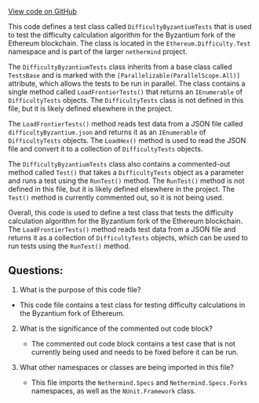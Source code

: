 [View code on GitHub](https://github.com/nethermindeth/nethermind/Ethereum.Difficulty.Test/DifficultyByzantiumTests.cs)

This code defines a test class called `DifficultyByzantiumTests` that is used to test the difficulty calculation algorithm for the Byzantium fork of the Ethereum blockchain. The class is located in the `Ethereum.Difficulty.Test` namespace and is part of the larger `nethermind` project.

The `DifficultyByzantiumTests` class inherits from a base class called `TestsBase` and is marked with the `[Parallelizable(ParallelScope.All)]` attribute, which allows the tests to be run in parallel. The class contains a single method called `LoadFrontierTests()` that returns an `IEnumerable` of `DifficultyTests` objects. The `DifficultyTests` class is not defined in this file, but it is likely defined elsewhere in the project.

The `LoadFrontierTests()` method reads test data from a JSON file called `difficultyByzantium.json` and returns it as an `IEnumerable` of `DifficultyTests` objects. The `LoadHex()` method is used to read the JSON file and convert it to a collection of `DifficultyTests` objects.

The `DifficultyByzantiumTests` class also contains a commented-out method called `Test()` that takes a `DifficultyTests` object as a parameter and runs a test using the `RunTest()` method. The `RunTest()` method is not defined in this file, but it is likely defined elsewhere in the project. The `Test()` method is currently commented out, so it is not being used.

Overall, this code is used to define a test class that tests the difficulty calculation algorithm for the Byzantium fork of the Ethereum blockchain. The `LoadFrontierTests()` method reads test data from a JSON file and returns it as a collection of `DifficultyTests` objects, which can be used to run tests using the `RunTest()` method.
## Questions: 
 1. What is the purpose of this code file?
   - This code file contains a test class for testing difficulty calculations in the Byzantium fork of Ethereum.

2. What is the significance of the commented out code block?
   - The commented out code block contains a test case that is not currently being used and needs to be fixed before it can be run.

3. What other namespaces or classes are being imported in this file?
   - This file imports the `Nethermind.Specs` and `Nethermind.Specs.Forks` namespaces, as well as the `NUnit.Framework` class.